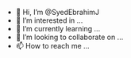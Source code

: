 - 👋 Hi, I’m @SyedEbrahimJ
- 👀 I’m interested in ...
- 🌱 I’m currently learning ...
- 💞️ I’m looking to collaborate on ...
- 📫 How to reach me ...

<!---
SyedEbrahimJ/SyedEbrahimJ is a ✨ special ✨ repository because its `README.md` (this file) appears on your GitHub profile.
You can click the Preview link to take a look at your changes.
--->
